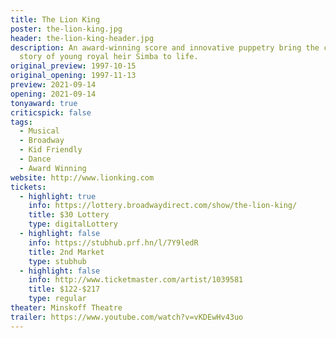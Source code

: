 ```yaml
---
title: The Lion King
poster: the-lion-king.jpg
header: the-lion-king-header.jpg
description: An award-winning score and innovative puppetry bring the classic
  story of young royal heir Simba to life.
original_preview: 1997-10-15
original_opening: 1997-11-13
preview: 2021-09-14
opening: 2021-09-14
tonyaward: true
criticspick: false
tags: 
  - Musical
  - Broadway
  - Kid Friendly
  - Dance
  - Award Winning
website: http://www.lionking.com
tickets:
  - highlight: true
    info: https://lottery.broadwaydirect.com/show/the-lion-king/
    title: $30 Lottery
    type: digitalLottery
  - highlight: false
    info: https://stubhub.prf.hn/l/7Y9ledR
    title: 2nd Market
    type: stubhub
  - highlight: false
    info: http://www.ticketmaster.com/artist/1039581
    title: $122-$217
    type: regular
theater: Minskoff Theatre
trailer: https://www.youtube.com/watch?v=vKDEwHv43uo
---
```

